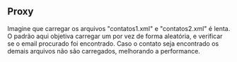 ## Proxy

Imagine que carregar os arquivos "contatos1.xml" e "contatos2.xml" é lenta. O padrão aqui objetiva carregar um por vez de forma aleatória, e verificar se o email procurado foi encontrado. Caso o contato seja encontrado os demais arquivos não são carregados, melhorando a performance.
